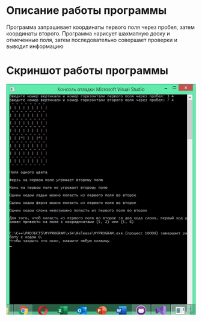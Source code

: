 # Описание работы программы
Программа запрашивает координаты первого поля через пробел, затем координаты второго. Программа нарисует шахматную доску и отмеченные поля, затем последовательно совершает проверки и выводит информацию
# Скриншот работы программы 
![](1.jpg)
